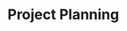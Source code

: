 <div id="title">

# Project Planning
</div>

<div id="body">

<include src="workBreakdownStructure/container-inParent-asPanel.md" boilerplate />
<include src="milestones/container-inParent-asPanel.md" boilerplate />
<include src="buffers/container-inParent-asPanel.md" boilerplate />
<include src="issueTrackers/container-inParent-asPanel.md" boilerplate />
<include src="ganttCharts/container-inParent-asPanel.md" boilerplate />
<include src="pertCharts/container-inParent-asPanel.md" boilerplate />

</div>